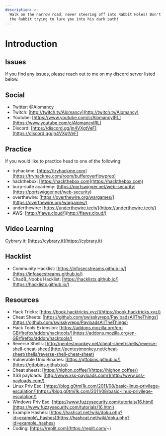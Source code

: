 ```yaml
---
description: >-
  Walk on the narrow road, never steering off into Rabbit Holes! Don't listen to
  the Rabbit trying to lure you into his dark path!
---
```


# Introduction

## Issues

If you find any issues, please reach out to me on my discord server listed below.

## Social

* Twitter: @Alomancy
* Twitch: [http://twitch.tv/Alomancy](http://twitch.tv/Alomancy)
* Youtube: [https://www.youtube.com/c/AlomancyIRL](https://www.youtube.com/c/AlomancyIRL)
* Discord: [https://discord.gg/jn4VXgtVeF](https://discord.gg/jn4VXgtVeF)

## Practice

If you would like to practice head to one of the following:

* tryhackme: [https://tryhackme.com](https://tryhackme.com/room/bufferoverflowprep)
* hackthebox: [https://hackthebox.com](https://hackthebox.com)
* burp-suite academy: [https://portswigger.net/web-security](https://portswigger.net/web-security)
* overthewire: [https://overthewire.org/wargames/](https://overthewire.org/wargames/)
* underthewire: [https://underthewire.tech/](https://underthewire.tech/)
* AWS: [http://flaws.cloud/](http://flaws.cloud/)

## Video Learning

Cybrary.it: [https://cybrary.it](https://cybrary.it)

## Hacklist

* Community Hacklist: [https://infosecstreams.github.io/](https://infosecstreams.github.io/)
* ChadB\_Noobs Hacklist: [https://hacklistx.github.io/](https://hacklistx.github.io/)

## Resources

* Hack Tricks: [https://book.hacktricks.xyz/](https://book.hacktricks.xyz/) 
* Cheat Sheets: [https://github.com/swisskyrepo/PayloadsAllTheThings](https://github.com/swisskyrepo/PayloadsAllTheThings)
* Hack Tools Extension: [https://addons.mozilla.org/en-GB/firefox/addon/hacktools/](https://addons.mozilla.org/en-GB/firefox/addon/hacktools/)
* Reverse Shells: [http://pentestmonkey.net/cheat-sheet/shells/reverse-shell-cheat-sheet](http://pentestmonkey.net/cheat-sheet/shells/reverse-shell-cheat-sheet)
* Vulnerable Unix Binaries: [https://gtfobins.github.io/](https://gtfobins.github.io/)
* Cheat sheets: [https://highon.coffee/](https://highon.coffee/)
* XSS payloads: [http://www.xss-payloads.com/](http://www.xss-payloads.com/)
* Linux Priv Esc: [https://blog.g0tmi1k.com/2011/08/basic-linux-privilege-escalation/](https://blog.g0tmi1k.com/2011/08/basic-linux-privilege-escalation/)
* Windows Priv Esc: [https://www.fuzzysecurity.com/tutorials/16.html](https://www.fuzzysecurity.com/tutorials/16.html)
* Example Hashes: [https://hashcat.net/wiki/doku.php?id=example\_hashes](https://hashcat.net/wiki/doku.php?id=example_hashes)
* Coding: [https://replit.com](https://replit.com/~)





